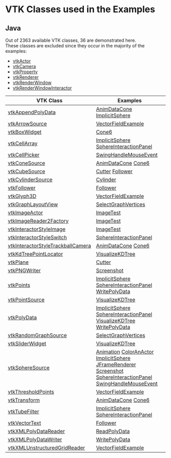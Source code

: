 # VTK Classes used in the Examples
## Java
Out of 2363 available VTK classes, 36 are demonstrated here.  
These classes are excluded since they occur in the majority of the examples:  
- [vtkActor](http://www.vtk.org/doc/nightly/html/classvtkActor)
- [vtkCamera](http://www.vtk.org/doc/nightly/html/classvtkCamera)
- [vtkProperty](http://www.vtk.org/doc/nightly/html/classvtkProperty)
- [vtkRenderer](http://www.vtk.org/doc/nightly/html/classvtkRenderer)
- [vtkRenderWindow](http://www.vtk.org/doc/nightly/html/classvtkRenderWindow)
- [vtkRenderWindowInteractor](http://www.vtk.org/doc/nightly/html/classvtkRenderWindowInteractor)

| VTK Class | Examples |
|--------------|----------------------|
| [vtkAppendPolyData](http://www.vtk.org/doc/nightly/html/classvtkAppendPolyData) | [AnimDataCone](/Java/Visualization/AnimDataCone) [ImplicitSphere](/Java/ImplicitFunctions/ImplicitSphere)  |
| [vtkArrowSource](http://www.vtk.org/doc/nightly/html/classvtkArrowSource) | [VectorFieldExample](/Java/Visualization/VectorFieldExample)  |
| [vtkBoxWidget](http://www.vtk.org/doc/nightly/html/classvtkBoxWidget) | [Cone6](/Java/Miscellaneous/Cone6)  |
| [vtkCellArray](http://www.vtk.org/doc/nightly/html/classvtkCellArray) | [ImplicitSphere](/Java/ImplicitFunctions/ImplicitSphere) [SphereInteractionPanel](/Java/Interaction/SphereInteractionPanel)  |
| [vtkCellPicker](http://www.vtk.org/doc/nightly/html/classvtkCellPicker) | [SwingHandleMouseEvent](/Java/SwingIntegration/SwingHandleMouseEvent)  |
| [vtkConeSource](http://www.vtk.org/doc/nightly/html/classvtkConeSource) | [AnimDataCone](/Java/Visualization/AnimDataCone) [Cone6](/Java/Miscellaneous/Cone6)  |
| [vtkCubeSource](http://www.vtk.org/doc/nightly/html/classvtkCubeSource) | [Cutter](/Java/Miscellaneous/Cutter) [Follower](/Java/Visualization/Follower)  |
| [vtkCylinderSource](http://www.vtk.org/doc/nightly/html/classvtkCylinderSource) | [Cylinder](/Java/Cylinder)  |
| [vtkFollower](http://www.vtk.org/doc/nightly/html/classvtkFollower) | [Follower](/Java/Visualization/Follower)  |
| [vtkGlyph3D](http://www.vtk.org/doc/nightly/html/classvtkGlyph3D) | [VectorFieldExample](/Java/Visualization/VectorFieldExample)  |
| [vtkGraphLayoutView](http://www.vtk.org/doc/nightly/html/classvtkGraphLayoutView) | [SelectGraphVertices](/Java/Graphs/SelectGraphVertices)  |
| [vtkImageActor](http://www.vtk.org/doc/nightly/html/classvtkImageActor) | [ImageTest](/Java/Imaging/ImageTest)  |
| [vtkImageReader2Factory](http://www.vtk.org/doc/nightly/html/classvtkImageReader2Factory) | [ImageTest](/Java/Imaging/ImageTest)  |
| [vtkInteractorStyleImage](http://www.vtk.org/doc/nightly/html/classvtkInteractorStyleImage) | [ImageTest](/Java/Imaging/ImageTest)  |
| [vtkInteractorStyleSwitch](http://www.vtk.org/doc/nightly/html/classvtkInteractorStyleSwitch) | [SphereInteractionPanel](/Java/Interaction/SphereInteractionPanel)  |
| [vtkInteractorStyleTrackballCamera](http://www.vtk.org/doc/nightly/html/classvtkInteractorStyleTrackballCamera) | [AnimDataCone](/Java/Visualization/AnimDataCone) [Cone6](/Java/Miscellaneous/Cone6)  |
| [vtkKdTreePointLocator](http://www.vtk.org/doc/nightly/html/classvtkKdTreePointLocator) | [VisualizeKDTree](/Java/DataStructures/VisualizeKDTree)  |
| [vtkPlane](http://www.vtk.org/doc/nightly/html/classvtkPlane) | [Cutter](/Java/Miscellaneous/Cutter)  |
| [vtkPNGWriter](http://www.vtk.org/doc/nightly/html/classvtkPNGWriter) | [Screenshot](/Java/Miscellaneous/Screenshot)  |
| [vtkPoints](http://www.vtk.org/doc/nightly/html/classvtkPoints) | [ImplicitSphere](/Java/ImplicitFunctions/ImplicitSphere) [SphereInteractionPanel](/Java/Interaction/SphereInteractionPanel) [WritePolyData](/Java/IO/WritePolyData)  |
| [vtkPointSource](http://www.vtk.org/doc/nightly/html/classvtkPointSource) | [VisualizeKDTree](/Java/DataStructures/VisualizeKDTree)  |
| [vtkPolyData](http://www.vtk.org/doc/nightly/html/classvtkPolyData) | [ImplicitSphere](/Java/ImplicitFunctions/ImplicitSphere) [SphereInteractionPanel](/Java/Interaction/SphereInteractionPanel) [VisualizeKDTree](/Java/DataStructures/VisualizeKDTree) [WritePolyData](/Java/IO/WritePolyData)  |
| [vtkRandomGraphSource](http://www.vtk.org/doc/nightly/html/classvtkRandomGraphSource) | [SelectGraphVertices](/Java/Graphs/SelectGraphVertices)  |
| [vtkSliderWidget](http://www.vtk.org/doc/nightly/html/classvtkSliderWidget) | [VisualizeKDTree](/Java/DataStructures/VisualizeKDTree)  |
| [vtkSphereSource](http://www.vtk.org/doc/nightly/html/classvtkSphereSource) | [Animation](/Java/Visualization/Animation) [ColorAnActor](/Java/Visualization/ColorAnActor) [ImplicitSphere](/Java/ImplicitFunctions/ImplicitSphere) [JFrameRenderer](/Java/SwingIntegration/JFrameRenderer) [Screenshot](/Java/Miscellaneous/Screenshot) [SphereInteractionPanel](/Java/Interaction/SphereInteractionPanel) [SwingHandleMouseEvent](/Java/SwingIntegration/SwingHandleMouseEvent)  |
| [vtkThresholdPoints](http://www.vtk.org/doc/nightly/html/classvtkThresholdPoints) | [VectorFieldExample](/Java/Visualization/VectorFieldExample)  |
| [vtkTransform](http://www.vtk.org/doc/nightly/html/classvtkTransform) | [AnimDataCone](/Java/Visualization/AnimDataCone) [Cone6](/Java/Miscellaneous/Cone6)  |
| [vtkTubeFilter](http://www.vtk.org/doc/nightly/html/classvtkTubeFilter) | [ImplicitSphere](/Java/ImplicitFunctions/ImplicitSphere) [SphereInteractionPanel](/Java/Interaction/SphereInteractionPanel)  |
| [vtkVectorText](http://www.vtk.org/doc/nightly/html/classvtkVectorText) | [Follower](/Java/Visualization/Follower)  |
| [vtkXMLPolyDataReader](http://www.vtk.org/doc/nightly/html/classvtkXMLPolyDataReader) | [ReadPolyData](/Java/IO/ReadPolyData)  |
| [vtkXMLPolyDataWriter](http://www.vtk.org/doc/nightly/html/classvtkXMLPolyDataWriter) | [WritePolyData](/Java/IO/WritePolyData)  |
| [vtkXMLUnstructuredGridReader](http://www.vtk.org/doc/nightly/html/classvtkXMLUnstructuredGridReader) | [VectorFieldExample](/Java/Visualization/VectorFieldExample)  |
